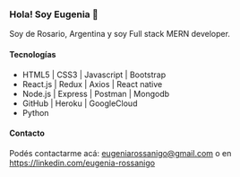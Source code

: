### Hola! Soy Eugenia 👋
Soy de Rosario, Argentina y soy Full stack MERN developer. 

#### Tecnologías
* HTML5 | CSS3 | Javascript | Bootstrap
* React.js | Redux | Axios | React native
* Node.js | Express | Postman | Mongodb
* GitHub | Heroku | GoogleCloud
* Python

#### Contacto
Podés contactarme acá: eugeniarossanigo@gmail.com
o en https://linkedin.com/eugenia-rossanigo


<!--
- 🔭 I’m currently working on ...
- 🌱 I’m currently learning ...
- 👯 I’m looking to collaborate on ...
- 🤔 I’m looking for help with ...
- 💬 Ask me about ...
- 📫 How to reach me: ...
- 😄 Pronouns: ...
- ⚡ Fun fact: ...
-->
